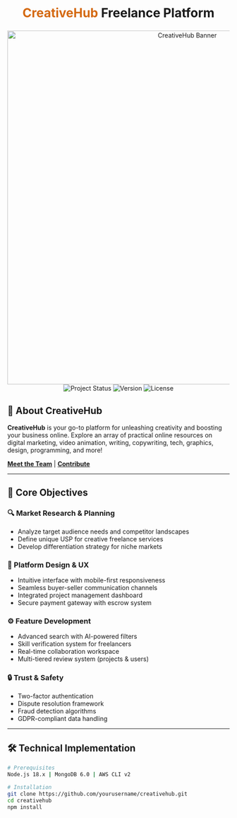 
###

<h1 align="center"><span style="color:#d46911">CreativeHub</span> Freelance Platform</h1>

###

<div align="center">
  <img src="https://drive.google.com/thumbnail?id=1Dsp9L4c7zJ99IROdsED4zuGbckfdvf-z&sz=w1000" alt="CreativeHub Banner" width="800"/>
</div>


<div align="center">
  <img src="https://img.shields.io/badge/Status-In_Development-orange" alt="Project Status">
  <img src="https://img.shields.io/badge/Version-1.0.0-blue" alt="Version">
  <img src="https://img.shields.io/badge/License-MIT-green" alt="License">
</div>

###

## 🌟 About CreativeHub
**CreativeHub** is your go-to platform for unleashing creativity and boosting your business online. Explore an array of practical online resources on digital marketing, video animation, writing, copywriting, tech, graphics, design, programming, and more!

**[Meet the Team](#team)** | **[Contribute](#-contribute)**

---

## 🎯 Core Objectives

### 🔍 Market Research & Planning
- Analyze target audience needs and competitor landscapes
- Define unique USP for creative freelance services
- Develop differentiation strategy for niche markets

### 🎨 Platform Design & UX
- Intuitive interface with mobile-first responsiveness
- Seamless buyer-seller communication channels
- Integrated project management dashboard
- Secure payment gateway with escrow system

### ⚙️ Feature Development
- Advanced search with AI-powered filters
- Skill verification system for freelancers
- Real-time collaboration workspace
- Multi-tiered review system (projects & users)

### 🔒 Trust & Safety
- Two-factor authentication
- Dispute resolution framework
- Fraud detection algorithms
- GDPR-compliant data handling

---

## 🛠️ Technical Implementation

```bash
# Prerequisites
Node.js 18.x | MongoDB 6.0 | AWS CLI v2

# Installation
git clone https://github.com/yourusername/creativehub.git
cd creativehub
npm install

